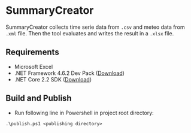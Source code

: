# SummaryCreator

SummaryCreator collects time serie data from `.csv` and meteo data from `.xml` file. Then the tool evaluates and writes the result in a `.xlsx` file.

## Requirements

- Microsoft Excel
- .NET Framework 4.6.2 Dev Pack ([Download](https://dotnet.microsoft.com/download/dotnet-framework/net462))
- .NET Core 2.2 SDK ([Download](https://dotnet.microsoft.com/download))

## Build and Publish

- Run following line in Powershell in project root directory:

`.\publish.ps1 <publishing directory>`
